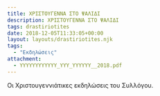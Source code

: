 ```yaml
---
title: ΧΡΙΣΤΟΥΓΕΝΝΑ ΣΤΟ ΨΑΛΙΔΙ
description: ΧΡΙΣΤΟΥΓΕΝΝΑ ΣΤΟ ΨΑΛΙΔΙ
tags: drastiriotites
date: 2018-12-05T11:33:05+00:00
layout: layouts/drastiriotites.njk
tags:
  - "Εκδηλώσεις"
attachment:
  - YYYYYYYYYYYY_YYY_YYYYYY__2018.pdf
---
```


Οι Χριστουγεννιάτικες εκδηλώσεις του Συλλόγου.

<!-- excerpt -->
